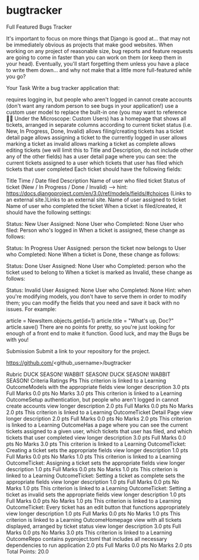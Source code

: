 # bugtracker
Full Featured Bugs Tracker

It's important to focus on more things that Django is good at... that may not be immediately obvious as projects that make good websites. When working on any project of reasonable size, bug reports and feature requests are going to come in faster than you can work on them (or keep them in your head). Eventually, you'll start forgetting them unless you have a place to write them down... and why not make that a little more full-featured while you go?

Your Task
Write a bug tracker application that:

requires logging in, but people who aren't logged in cannot create accounts (don't want any random person to see bugs in your application!)
use a custom user model to replace the built-in one (you may want to reference 👨‍🔬 Under the Microscope: Custom Users)
has a homepage that shows all tickets, arranged in separate columns according to current ticket status (i.e. New, In Progress, Done, Invalid)
allows filing/creating tickets
has a ticket detail page
allows assigning a ticket to the currently logged in user
allows marking a ticket as invalid
allows marking a ticket as complete
allows editing tickets (we will limit this to Title and Description, do not include other any of the other fields)
has a user detail page where you can see:
the current tickets assigned to a user
which tickets that user has filed
which tickets that user completed
Each ticket should have the following fields:

Title
Time / Date filed
Description
Name of user who filed ticket
Status of ticket (New / In Progress / Done / Invalid) --> hint: https://docs.djangoproject.com/en/3.0/ref/models/fields/#choices (Links to an external site.)Links to an external site.
Name of user assigned to ticket
Name of user who completed the ticket
When a ticket is filed/created, it should have the following settings:

Status: New
User Assigned: None
User who Completed: None
User who filed: Person who's logged in
When a ticket is assigned, these change as follows:

Status: In Progress
User Assigned: person the ticket now belongs to
User who Completed: None
When a ticket is Done, these change as follows:

Status: Done
User Assigned: None
User who Completed: person who the ticket used to belong to
When a ticket is marked as Invalid, these change as follows:

Status: Invalid
User Assigned: None
User who Completed: None
Hint: when you're modifying models, you don't have to serve them in order to modify them; you can modify the fields that you need and save it back with no issues. For example:

article = NewsItem.objects.get(id=1)
article.title = "What's up, Doc?"
article.save()
There are no points for pretty, so you're just looking for enough of a front end to make it function. Good luck, and may the Bugs be with you!

Submission
Submit a link to your repository for the project.

https://github.com/<github_username>/bugtracker
 

Rubric
DUCK SEASON! WABBIT SEASON!
DUCK SEASON! WABBIT SEASON!
Criteria	Ratings	Pts
This criterion is linked to a Learning OutcomeModels with the appropriate fields
view longer description
3.0 pts
Full Marks
0.0 pts
No Marks
3.0 pts
This criterion is linked to a Learning OutcomeSetup authentication, but people who aren't logged in cannot create accounts
view longer description
2.0 pts
Full Marks
0.0 pts
No Marks
2.0 pts
This criterion is linked to a Learning OutcomeTicket Detail Page
view longer description
2.0 pts
Full Marks
0.0 pts
No Marks
2.0 pts
This criterion is linked to a Learning OutcomeHas a page where you can see the current tickets assigned to a given user, which tickets that user has filed, and which tickets that user completed
view longer description
3.0 pts
Full Marks
0.0 pts
No Marks
3.0 pts
This criterion is linked to a Learning OutcomeTicket: Creating a ticket sets the appropriate fields
view longer description
1.0 pts
Full Marks
0.0 pts
No Marks
1.0 pts
This criterion is linked to a Learning OutcomeTicket: Assigning a ticket sets the appropriate fields
view longer description
1.0 pts
Full Marks
0.0 pts
No Marks
1.0 pts
This criterion is linked to a Learning OutcomeTicket: Setting a ticket as complete sets the appropriate fields
view longer description
1.0 pts
Full Marks
0.0 pts
No Marks
1.0 pts
This criterion is linked to a Learning OutcomeTicket: Setting a ticket as invalid sets the appropriate fields
view longer description
1.0 pts
Full Marks
0.0 pts
No Marks
1.0 pts
This criterion is linked to a Learning OutcomeTicket: Every ticket has an edit button that functions appropriately
view longer description
1.0 pts
Full Marks
0.0 pts
No Marks
1.0 pts
This criterion is linked to a Learning OutcomeHomepage view with all tickets displayed, arranged by ticket status
view longer description
3.0 pts
Full Marks
0.0 pts
No Marks
3.0 pts
This criterion is linked to a Learning OutcomeRepo contains pyproject.toml that includes all necessary dependencies to run application
2.0 pts
Full Marks
0.0 pts
No Marks
2.0 pts
Total Points: 20.0
